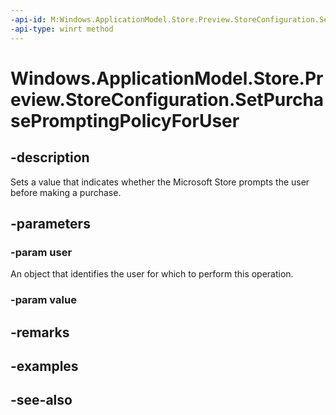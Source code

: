 ```yaml
---
-api-id: M:Windows.ApplicationModel.Store.Preview.StoreConfiguration.SetPurchasePromptingPolicyForUser(Windows.System.User,Windows.Foundation.IReference{System.UInt32})
-api-type: winrt method
---
```


<!-- Method syntax
public void SetPurchasePromptingPolicyForUser(Windows.System.User user, Windows.Foundation.IReference<System.UInt32> value)
-->

# Windows.ApplicationModel.Store.Preview.StoreConfiguration.SetPurchasePromptingPolicyForUser

## -description
Sets a value that indicates whether the Microsoft Store prompts the user before making a purchase.

## -parameters
### -param user
An object that identifies the user for which to perform this operation.

### -param value


## -remarks

## -examples

## -see-also
